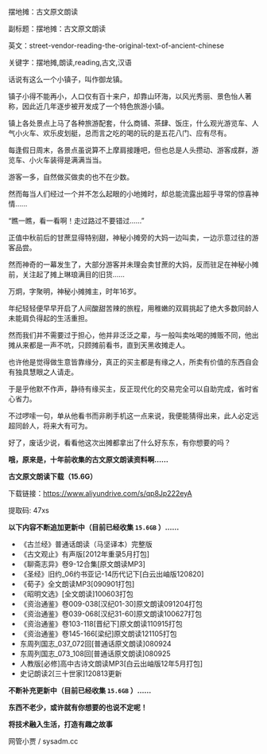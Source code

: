 摆地摊：古文原文朗读

副标题：摆地摊：古文原文朗读

英文：street-vendor-reading-the-original-text-of-ancient-chinese

关键字：摆地摊,朗读,reading,古文,汉语



话说有这么一个小镇子，叫作御龙镇。

镇子小得不能再小，人口仅有百十来户，却靠山环海，以风光秀丽、景色怡人著称，因此近几年逐步被开发成了一个特色旅游小镇。

镇上各处景点上马了各种旅游配套，什么商铺、茶肆、饭庄，什么观光游览车、人气小火车、欢乐皮划艇，总而言之吃的喝的玩的是五花八门、应有尽有。

每逢假日周末，各景点虽说算不上摩肩接踵吧，但也总是人头攒动、游客成群，游览车、小火车装得是满满当当。

游客一多，自然做买做卖的也不在少数。

然而每当人们经过一个并不怎么起眼的小地摊时，却总能流露出超乎寻常的惊喜神情……



“瞧一瞧，看一看啊！走过路过不要错过……”

正值中秋前后的甘蔗显得特别甜，神秘小摊旁的大妈一边叫卖，一边示意过往的游客品尝。

然而神奇的一幕发生了，大部分游客并未理会卖甘蔗的大妈，反而驻足在神秘小摊前，关注起了摊上琳琅满目的旧货……



万炯，字聚明，神秘小摊摊主，时年16岁。

年纪轻轻便早早开启了人间酸甜苦辣的旅程，用稚嫩的双肩挑起了绝大多数同龄人未能肩负得起的生活重担。

然而我们并不需要过于担心，他并非泛泛之辈，与一般叫卖吆喝的摊贩不同，他出摊从来都是一声不吭，只顾摊前看书，直到天黑收摊走人。

也许他是觉得做生意皆靠缘分，真正的买主都是有缘之人，所卖有价值的东西自会有独具慧眼之人请走。

于是乎他默不作声，静待有缘买主，反正现代化的交易完全可以自助完成，省时省心省力。

不过啰嗦一句，单从他看书而非刷手机这一点来说，我便能猜得出来，此人必定远超同龄人，将来大有可为。



好了，废话少说，看看他这次出摊都拿出了什么好东东，有你想要的吗？

**哦，原来是，十年前收集的古文原文朗读资料啊……**



**古文原文朗读下载（15.6G）**

下载链接：https://www.aliyundrive.com/s/qp8Jp222eyA

提取码: 47xs



**以下内容不断追加更新中（目前已经收集 `15.6GB` ）……**

* 《古兰经》普通话朗读（马坚译本）完整版
* 《古文观止》有声版[2012年重录5月打包]
* 《聊斋志异》卷9-12合集[原文朗读MP3]
* 《圣经》旧约_06约书亚记-14历代记下[白云出岫版120820]
* 《荀子》全文朗读MP3[090901打包]
* 《昭明文选》[全文朗读]100603打包
* 《资治通鉴》卷009-038[汉纪01-30]原文朗读091204打包
* 《资治通鉴》卷039-068[汉纪31-60]原文朗读100627打包
* 《资治通鉴》卷103-118[晋纪下]原文朗读110915打包
* 《资治通鉴》卷145-166[梁纪]原文朗读121105打包
* 东周列国志_037_072回[普通话原文朗读]080924
* 东周列国志_073_108回[普通话原文朗读]080925
* 人教版[必修]高中古诗文朗读MP3[白云出岫版12年5月打包]
* 史记朗读2[三十世家]120813更新



**不断补充更新中（目前已经收集 `15.6GB` ）……**

**东西不老少，或许就有你想要的也说不定呢！**



**将技术融入生活，打造有趣之故事**

网管小贾 / sysadm.cc

